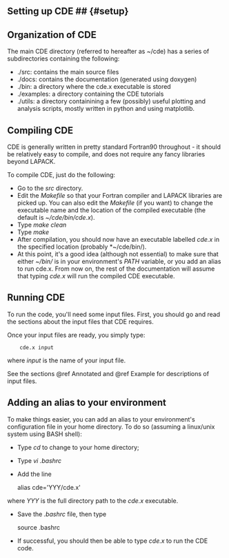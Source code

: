 ## Setting up CDE ## {#setup}

## Organization of CDE

The main CDE directory (referred to hereafter as ~/cde) has a series of subdirectories containing the following:
- ./src: contains the main source files
- ./docs: contains the documentation (generated using doxygen)
- ./bin: a directory where the cde.x executable is stored
- ./examples: a directory containing the CDE tutorials
- ./utils: a directory containining a few (possibly) useful plotting and analysis scripts, mostly written in
  python and using matplotlib.

## Compiling CDE

CDE is generally written in pretty standard Fortran90 throughout - it should be relatively easy to compile, and does not require any fancy libraries beyond LAPACK.

To compile CDE, just do the following:

- Go to the *src* directory.
- Edit the *Makefile* so that your Fortran compiler and LAPACK libraries are picked up. You can also edit the *Makefile* (if you want) to change the executable name and the location of the compiled executable (the default is *~/cde/bin/cde.x*).
- Type *make clean*
- Type *make*
- After compilation, you should now have an executable labelled *cde.x* in the specified location (probably *~/cde/bin/).
- At this point, it's a good idea (although not essential) to make sure that either *~/bin/* is in your environment's *PATH* variable, or you add an alias to run cde.x. From now on, the rest of the documentation will assume that typing *cde.x* will run the compiled CDE executable.

## Running CDE

To run the code, you'll need some input files. First, you should go and read the sections about the input files that CDE requires. 

Once your input files are ready, you simply type:

        cde.x input

where *input* is the name of your input file.

See the sections @ref Annotated and @ref Example for descriptions of input files.

## Adding an alias to your environment

To make things easier, you can add an alias to your environment's configuration file in your home directory. To do so (assuming a linux/unix system using BASH shell):

- Type *cd* to change to your home directory;
- Type *vi .bashrc*
- Add the line


	alias cde='YYY/cde.x'


where *YYY* is the full directory path to the *cde.x* executable.

- Save the *.bashrc* file, then type


	source .bashrc


- If successful, you should then be able to type *cde.x* to run the CDE code.

